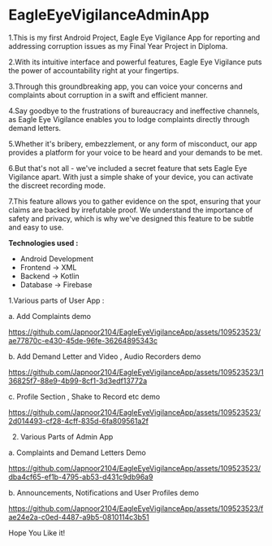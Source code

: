# EagleEyeVigilanceAdminApp

1.This is my first Android Project, Eagle Eye Vigilance App for reporting and addressing corruption issues as my Final Year Project in Diploma. 

2.With its intuitive interface and powerful features, Eagle Eye Vigilance puts the power of accountability right at your fingertips.

3.Through this groundbreaking app, you can voice your concerns and complaints about corruption in a swift and efficient manner. 

4.Say goodbye to the frustrations of bureaucracy and ineffective channels, as Eagle Eye Vigilance enables you to lodge complaints directly through demand letters. 

5.Whether it's bribery, embezzlement, or any form of misconduct, our app provides a platform for your voice to be heard and your demands to be met.

6.But that's not all - we've included a secret feature that sets Eagle Eye Vigilance apart. With just a simple shake of your device, you can activate the 
discreet recording mode. 

7.This feature allows you to gather evidence on the spot, ensuring that your claims are backed by irrefutable proof. We understand the importance of safety and privacy, which is why we've designed this feature to be subtle and easy to use.

<b>Technologies used : </b>
<ul>
  
  <li>Android Development</li>
  
  <li>Frontend -> XML</li>

<li>Backend -> Kotlin</li>

<li>Database -> Firebase</li>
</ul>
1.Various parts of User App : 
<p>
a. Add Complaints demo

https://github.com/Japnoor2104/EagleEyeVigilanceApp/assets/109523523/ae77870c-e430-45de-96fe-36264895343c    

b. Add Demand Letter and Video , Audio Recorders demo

https://github.com/Japnoor2104/EagleEyeVigilanceApp/assets/109523523/136825f7-88e9-4b99-8cf1-3d3edf13772a

c. Profile Section , Shake to Record etc demo
 
https://github.com/Japnoor2104/EagleEyeVigilanceApp/assets/109523523/2d014493-cf28-4cff-835d-6fa809561a2f

2. Various Parts of Admin App

a. Complaints and Demand Letters Demo

https://github.com/Japnoor2104/EagleEyeVigilanceApp/assets/109523523/dba4cf65-ef1b-4795-ab53-d431c9db96a9

b. Announcements, Notifications and User Profiles demo

https://github.com/Japnoor2104/EagleEyeVigilanceApp/assets/109523523/fae24e2a-c0ed-4487-a9b5-0810114c3b51

</p>
  
Hope You Like it!
